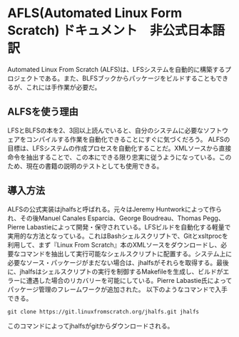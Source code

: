 # AFLS(Automated Linux Form Scratch) ドキュメント　非公式日本語訳

Automated Linux From Scratch (ALFS)は、LFSシステムを自動的に構築するプロジェクトである。また、BLFSブックからパッケージをビルドすることもできるが、これには手作業が必要だ。

## ALFSを使う理由

LFSとBLFSの本を2、3回以上読んでいると、自分のシステムに必要なソフトウェアをコンパイルする作業を自動化できることにすぐに気づくだろう。
ALFSの目標は、LFSシステムの作成プロセスを自動化することだ。XMLソースから直接命令を抽出することで、この本にできる限り忠実に従うようになっている。このため、現在の書籍の説明のテストとしても使用できる。

## 導入方法

ALFSの公式実装はjhalfsと呼ばれる。元々はJeremy Huntworkによって作られ、その後Manuel Canales Esparcia、George Boudreau、Thomas Pegg、Pierre Labastieによって開発・保守されている。LFSビルドを自動化する軽量で実用的な方法となっている。これはBashシェルスクリプトで、Gitとxsltprocを利用して、まず『Linux From Scratch』本のXMLソースをダウンロードし、必要なコマンドを抽出して実行可能なシェルスクリプトに配置する。システム上に必要なソース・パッケージがまだない場合は、jhalfsがそれらを取得する。最後に、jhalfsはシェルスクリプトの実行を制御するMakefileを生成し、ビルドがエラーに遭遇した場合のリカバリーを可能にしている。Pierre Labastie氏によってパッケージ管理のフレームワークが追加された。
以下のようなコマンドで入手できる。

    git clone https://git.linuxfromscratch.org/jhalfs.git jhalfs
このコマンドによってjhalfsがgitからダウンロードされる。
